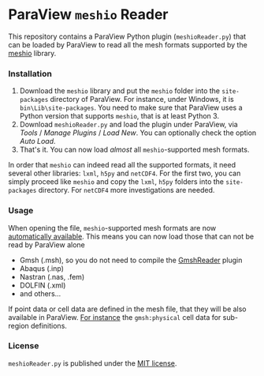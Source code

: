 # ParaView `meshio` Reader

This repository contains a ParaView Python plugin (`meshioReader.py`) that can be loaded by ParaView to read all the mesh formats supported by the [meshio](https://github.com/nschloe/meshio) library.

### Installation

1. Download the `meshio` library and put the `meshio` folder into the `site-packages` directory of ParaView. For instance, under Windows, it is `bin\Lib\site-packages`. You need to make sure that ParaView uses a Python version that supports `meshio`, that is at least Python 3.
2. Download `meshioReader.py` and load the plugin under ParaView, via *Tools* / *Manage Plugins* / *Load New*. You can optionally check the option *Auto Load*.
3. That's it. You can now load *almost* all `meshio`-supported mesh formats.

In order that `meshio` can indeed read all the supported formats, it need several other libraries: `lxml`, `h5py` and `netCDF4`. For the first two, you can simply proceed like `meshio` and copy the `lxml`, `h5py` folders into the `site-packages` directory. For `netCDF4` more investigations are needed.

### Usage

When opening the file, `meshio`-supported mesh formats are now [automatically available](https://user-images.githubusercontent.com/4027283/67407097-4a8bb180-f5b7-11e9-82b7-13480f76aa4a.png). This means you can now load those that can not be read by ParaView alone
- Gmsh (.msh), so you do not need to compile the [GmshReader](https://github.com/Kitware/ParaView/tree/master/Plugins/GmshReader`) plugin
- Abaqus (.inp)
- Nastran (.nas, .fem)
- DOLFIN (.xml)
- and others...

If point data or cell data are defined in the mesh file, that they will be also available in ParaView. [For instance](https://user-images.githubusercontent.com/4027283/67407675-27adcd00-f5b8-11e9-91e9-1d37d31cd23f.png) the `gmsh:physical` cell data for sub-region definitions.


### License

`meshioReader.py` is published under the [MIT license](https://en.wikipedia.org/wiki/MIT_License).
